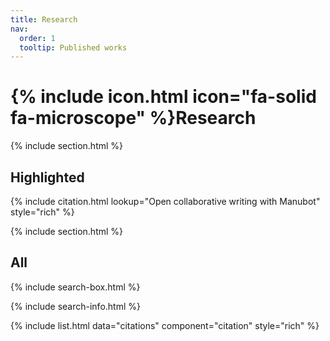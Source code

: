 ```yaml
---
title: Research
nav:
  order: 1
  tooltip: Published works
---
```


# {% include icon.html icon="fa-solid fa-microscope" %}Research

<!-- TODO: Add content here. -->

{% include section.html %}

## Highlighted

{% include citation.html lookup="Open collaborative writing with Manubot" style="rich" %}

{% include section.html %}

## All

{% include search-box.html %}

{% include search-info.html %}

{% include list.html data="citations" component="citation" style="rich" %}
